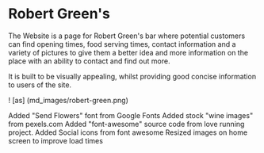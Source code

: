 # Robert Green's

The Website is a page for Robert Green's bar where potential customers can find opening times, food serving times, contact information and a variety of pictures to give them a better idea and more information on the place with an ability to contact and find out more. 

It is built to be visually appealing, whilst providing good concise information to users of the site. 



 ! [as] (md_images/robert-green.png)





















 Added "Send Flowers" font from Google Fonts 
Added stock "wine images" from pexels.com
Added "font-awesome" source code from love running project.
Added Social icons from font awesome
Resized images on home screen to improve load times


